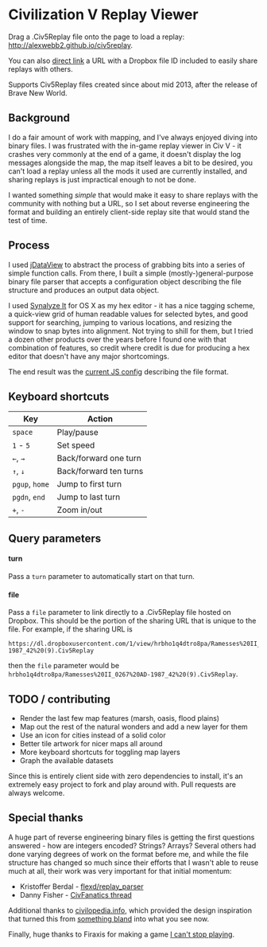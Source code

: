 # Civilization V Replay Viewer

Drag a .Civ5Replay file onto the page to load a replay: http://alexwebb2.github.io/civ5replay.

You can also [direct link](http://alexwebb2.github.io/civ5replay/?file=hrbho1q4dtro8pa/Ramesses%20II_0267%20AD-1987_42%20(9).Civ5Replay&turn=177) a URL with a Dropbox file ID included to easily share replays with others.

Supports Civ5Replay files created since about mid 2013, after the release of Brave New World.

## Background

I do a fair amount of work with mapping, and I've always enjoyed diving into binary files. I was frustrated with the in-game replay viewer in Civ V - it crashes very commonly at the end of a game, it doesn't display the log messages alongside the map, the map itself leaves a bit to be desired, you can't load a replay unless all the mods it used are currently installed, and sharing replays is just impractical enough to not be done.

I wanted something *simple* that would make it easy to share replays with the community with nothing but a URL, so I set about reverse engineering the format and building an entirely client-side replay site that would stand the test of time.

## Process

I used [jDataView](https://github.com/jDataView/jDataView) to abstract the process of grabbing bits into a series of simple function calls. From there, I built a simple (mostly-)general-purpose binary file parser that accepts a configuration object describing the file structure and produces an output data object.

I used [Synalyze It](https://www.synalysis.net/) for OS X as my hex editor - it has a nice tagging scheme, a quick-view grid of human readable values for selected bytes, and good support for searching, jumping to various locations, and resizing the window to snap bytes into alignment. Not trying to shill for them, but I tried a dozen other products over the years before I found one with that combination of features, so credit where credit is due for producing a hex editor that doesn't have any major shortcomings.

The end result was the [current JS config](https://github.com/alexwebb2/civ5replay/blob/gh-pages/js/Replay.js#L12) describing the file format.

## Keyboard shortcuts

Key            | Action
-------------- | ------------
`space`        | Play/pause
`1` - `5`      | Set speed
`←`, `→`       | Back/forward one turn
`↑`, `↓`       | Back/forward ten turns
`pgup`, `home` | Jump to first turn
`pgdn`, `end`  | Jump to last turn
`+`, `-`       | Zoom in/out

## Query parameters

#### turn

Pass a `turn` parameter to automatically start on that turn.

#### file

Pass a `file` parameter to link directly to a .Civ5Replay file hosted on Dropbox. This should be the portion of the sharing URL that is unique to the file. For example, if the sharing URL is

    https://dl.dropboxusercontent.com/1/view/hrbho1q4dtro8pa/Ramesses%20II_0267%20AD-1987_42%20(9).Civ5Replay

then the `file` parameter would be `hrbho1q4dtro8pa/Ramesses%20II_0267%20AD-1987_42%20(9).Civ5Replay`.

## TODO / contributing

- Render the last few map features (marsh, oasis, flood plains)
- Map out the rest of the natural wonders and add a new layer for them
- Use an icon for cities instead of a solid color
- Better tile artwork for nicer maps all around
- More keyboard shortcuts for toggling map layers
- Graph the available datasets

Since this is entirely client side with zero dependencies to install, it's an extremely easy project to fork and play around with. Pull requests are always welcome.

## Special thanks
A huge part of reverse engineering binary files is getting the first questions answered - how are integers encoded? Strings? Arrays? Several others had done varying degrees of work on the format before me, and while the file structure has changed so much since their efforts that I wasn't able to reuse much at all, their work was very important for that initial momentum:

- Kristoffer Berdal - [flexd/replay_parser](https://github.com/flexd/replay_parser)
- Danny Fisher - [CivFanatics thread](http://forums.civfanatics.com/showthread.php?t=388160)

Additional thanks to [civilopedia.info](http://www.civilopedia.info/), which provided the design inspiration that turned this from [something bland](https://i.imgur.com/efkyaiI.png) into what you see now.

Finally, huge thanks to Firaxis for making a game [I can't stop playing](http://i.imgur.com/Xk3jrll.png).